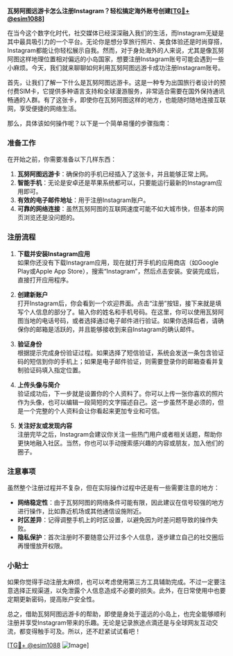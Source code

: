 **瓦努阿图远游卡怎么注册Instagram？轻松搞定海外账号创建[[TG💪+ @esim1088](https://t.me/s/esim1088)]**

在当今这个数字化时代，社交媒体已经深深融入我们的生活，而Instagram无疑是其中最具吸引力的一个平台。无论你是想分享旅行照片、美食体验还是时尚穿搭，Instagram都能让你轻松展示自我。然而，对于身处海外的人来说，尤其是像瓦努阿图这样地理位置相对偏远的小岛国家，想要注册Instagram账号可能会遇到一些小麻烦。今天，我们就来聊聊如何利用瓦努阿图远游卡成功注册Instagram账号。

首先，让我们了解一下什么是瓦努阿图远游卡。这是一种专为出国旅行者设计的预付费SIM卡，它提供多种语言支持和全球漫游服务，非常适合需要在国外保持通讯畅通的人群。有了这张卡，即使你在瓦努阿图这样的地方，也能随时随地连接互联网，享受便捷的网络生活。

那么，具体该如何操作呢？以下是一个简单易懂的步骤指南：

### 准备工作

在开始之前，你需要准备以下几样东西：
1. **瓦努阿图远游卡**：确保你的手机已经插入了这张卡，并且能够正常上网。
2. **智能手机**：无论是安卓还是苹果系统都可以，只要能运行最新的Instagram应用即可。
3. **有效的电子邮件地址**：用于注册Instagram账户。
4. **可靠的网络连接**：虽然瓦努阿图的互联网速度可能不如大城市快，但基本的网页浏览还是没问题的。

### 注册流程

1. **下载并安装Instagram应用**  
   如果你还没有下载Instagram应用，现在就打开手机的应用商店（如Google Play或Apple App Store），搜索“Instagram”，然后点击安装。安装完成后，直接打开应用程序。

2. **创建新账户**  
   打开Instagram后，你会看到一个欢迎界面。点击“注册”按钮，接下来就是填写个人信息的部分了。输入你的姓名和手机号码。在这里，你可以使用瓦努阿图当地的电话号码，或者选择通过电子邮件进行验证。如果你选择后者，请确保你的邮箱是活跃的，并且能够接收到来自Instagram的确认邮件。

3. **验证身份**  
   根据提示完成身份验证过程。如果选择了短信验证，系统会发送一条包含验证码的短信到你的手机上；如果是电子邮件验证，则需要登录你的邮箱查看并复制验证码填入指定位置。

4. **上传头像与简介**  
   验证成功后，下一步就是设置你的个人资料了。你可以上传一张你喜欢的照片作为头像，也可以编辑一段简短的文字描述自己。这一步虽然不是必须的，但是一个完整的个人资料会让你看起来更加专业和可信。

5. **关注好友或发现内容**  
   注册完毕之后，Instagram会建议你关注一些热门用户或者相关话题，帮助你更快地融入社区。当然，你也可以手动搜索感兴趣的内容或朋友，加入他们的圈子。

### 注意事项

虽然整个注册过程并不复杂，但在实际操作过程中还是有一些需要注意的地方：

- **网络稳定性**：由于瓦努阿图的网络条件可能有限，因此建议在信号较强的地方进行操作，比如靠近机场或其他通信设施附近。
- **时区差异**：记得调整手机上的时区设置，以避免因为时差问题导致的操作失败。
- **隐私保护**：首次注册时不要随意公开过多个人信息，逐步建立自己的社交圈后再慢慢放开权限。

### 小贴士

如果你觉得手动注册太麻烦，也可以考虑使用第三方工具辅助完成。不过一定要注意选择正规渠道，以免泄露个人信息造成不必要的损失。此外，在日常使用中也要定期更新密码，提高账户安全性。

总之，借助瓦努阿图远游卡的帮助，即使是身处于遥远的小岛上，也完全能够顺利注册并享受Instagram带来的乐趣。无论是记录旅途点滴还是与全球网友互动交流，都变得触手可及。所以，还不赶紧试试看吧！

[[TG💪+ @esim1088](https://t.me/s/esim1088) ![Image](https://i.postimg.cc/4NQfJmqS/Snipaste-2025-05-13-00-14-12.png)]
